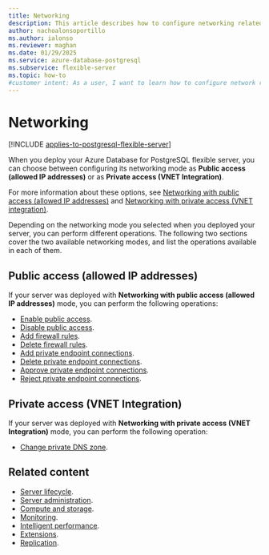 ```yaml
---
title: Networking
description: This article describes how to configure networking related settings of an Azure Database for PostgreSQL flexible server.
author: nachoalonsoportillo
ms.author: ialonso
ms.reviewer: maghan
ms.date: 01/29/2025
ms.service: azure-database-postgresql
ms.subservice: flexible-server
ms.topic: how-to
#customer intent: As a user, I want to learn how to configure network related settings of an Azure Database for PostgreSQL flexible server.
---
```


# Networking

[!INCLUDE [applies-to-postgresql-flexible-server](~/reusable-content/ce-skilling/azure/includes/postgresql/includes/applies-to-postgresql-flexible-server.md)]

When you deploy your Azure Database for PostgreSQL flexible server, you can choose between configuring its networking mode as **Public access (allowed IP addresses)** or as **Private access (VNET Integration)**.

For more information about these options, see [Networking with public access (allowed IP addresses)](concepts-networking-public.md) and [Networking with private access (VNET integration)](concepts-networking-private.md).

Depending on the networking mode you selected when you deployed your server, you can perform different operations. The following two sections cover the two available networking modes, and list the operations available in each of them.

## Public access (allowed IP addresses)

If your server was deployed with **Networking with public access (allowed IP addresses)** mode, you can perform the following operations:

- [Enable public access](how-to-networking-servers-deployed-public-access-enable-public-access.md).
- [Disable public access](how-to-networking-servers-deployed-public-access-disable-public-access.md).
- [Add firewall rules](how-to-networking-servers-deployed-public-access-add-firewall-rules.md).
- [Delete firewall rules](how-to-networking-servers-deployed-public-access-delete-firewall-rules.md).
- [Add private endpoint connections](how-to-networking-servers-deployed-public-access-add-private-endpoint-connections.md).
- [Delete private endpoint connections](how-to-networking-servers-deployed-public-access-delete-private-endpoint-connections.md).
- [Approve private endpoint connections](how-to-networking-servers-deployed-public-access-approve-private-endpoint-connections.md).
- [Reject private endpoint connections](how-to-networking-servers-deployed-public-access-reject-private-endpoint-connections.md).

## Private access (VNET Integration)

If your server was deployed with **Networking with private access (VNET Integration)** mode, you can perform the following operation:

- [Change private DNS zone](how-to-networking-servers-deployed-vent-integration-change-private-dns-zone.md).

## Related content

- [Server lifecycle](how-to-networking.md).
- [Server administration](how-to-networking.md).
- [Compute and storage](how-to-networking.md).
- [Monitoring](how-to-networking.md).
- [Intelligent performance](how-to-networking.md).
- [Extensions](how-to-networking.md).
- [Replication](how-to-networking.md).
